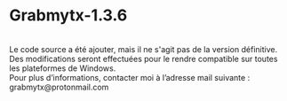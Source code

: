 # Grabmytx-1.3.6
<br>
Le code source a été ajouter, mais il ne s'agit pas de la version définitive. <br>
Des modifications seront effectuées pour le rendre compatible sur toutes les plateformes de Windows. <br>
Pour plus d’informations, contacter moi à l’adresse mail suivante : grabmytx@protonmail.com <br>
